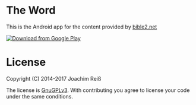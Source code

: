 The Word
=======================
This is the Android app for the content provided by <a href="https://bible2.net">bible2.net</a>

[![Download from Google Play](http://www.android.com/images/brand/android_app_on_play_large.png "Download from Google Play")](https://play.google.com/store/apps/details?id=de.reiss.bible2net.theword)

# License
Copyright (C) 2014-2017 Joachim Reiß

The license is [GnuGPLv3](https://github.com/JoachimR/Bible2net/blob/master/LICENSE). With contributing you agree to license your code under the same conditions.
